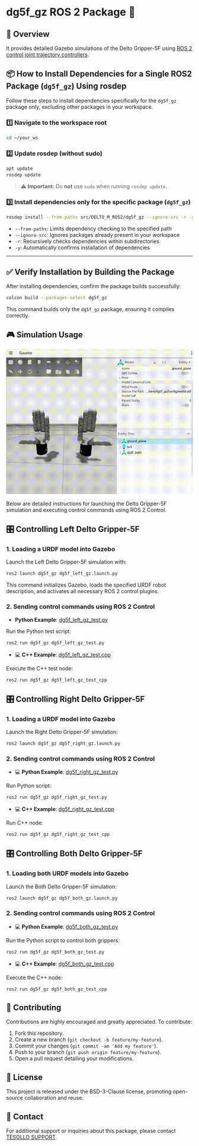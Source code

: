 # dg5f_gz ROS 2 Package 🚀

## 📌 Overview

It provides detailed Gazebo simulations of the Delto Gripper-5F using [ROS 2 control joint trajectory controllers](https://control.ros.org/rolling/index).


## 📦 How to Install Dependencies for a Single ROS2 Package (`dg5f_gz`) Using rosdep

Follow these steps to install dependencies specifically for the `dg5f_gz` package only, excluding other packages in your workspace.

### 1️⃣ Navigate to the workspace root

```bash
cd ~/your_ws
```

### 2️⃣ Update rosdep (without sudo)

```bash
apt update
rosdep update
```

> ⚠️ **Important:** Do **not** use `sudo` when running `rosdep update`.

### 3️⃣ Install dependencies only for the specific package (`dg5f_gz`)

```bash
rosdep install --from-paths src/DELTO_M_ROS2/dg5f_gz --ignore-src -r -y
```

- `--from-paths`: Limits dependency checking to the specified path
- `--ignore-src`: Ignores packages already present in your workspace
- `-r`: Recursively checks dependencies within subdirectories
- `-y`: Automatically confirms installation of dependencies

---

## ✅ Verify Installation by Building the Package

After installing dependencies, confirm the package builds successfully:

```bash
colcon build --packages-select dg5f_gz
```

This command builds only the `dg5f_gz` package, ensuring it compiles correctly.


## 🎮 Simulation Usage

![DG5F Gripper Simulation](image/gazebo_capture.gif)

Below are detailed instructions for launching the Delto Gripper-5F simulation and executing control commands using ROS 2 Control.


## 🎛️ Controlling Left Delto Gripper-5F

### 1\. Loading a URDF model into Gazebo

Launch the Left Delto Gripper-5F simulation with:
```bash
ros2 launch dg5f_gz dg5f_left_gz.launch.py
```

This command initializes Gazebo, loads the specified URDF robot description, and activates all necessary ROS 2 control plugins.

### 2\. Sending control commands using ROS 2 Control

-  **Python Example**: [dg5f_left_gz_test.py](script/dg5f_left_gz_test.py)

Run the Python test script:
```bash
ros2 run dg5f_gz dg5f_left_gz_test.py
```

- 💻 **C++ Example**: [dg5f_left_gz_test.cpp](src/dg5f_left_gz_test.cpp)

Execute the C++ test node:
```bash
ros2 run dg5f_gz dg5f_left_gz_test_cpp
```


## 🎛️ Controlling Right Delto Gripper-5F

### 1\. Loading a URDF model into Gazebo

Launch the Right Delto Gripper-5F simulation:
```bash
ros2 launch dg5f_gz dg5f_right_gz.launch.py
```

### 2\. Sending control commands using ROS 2 Control

- 💻 **Python Example**: [dg5f_right_gz_test.py](script/dg5f_right_gz_test.py)

Run Python script:
```bash
ros2 run dg5f_gz dg5f_right_gz_test.py
```

- 💻 **C++ Example**: [dg5f_right_gz_test.cpp](src/dg5f_right_gz_test.cpp)

Run C++ node:
```bash
ros2 run dg5f_gz dg5f_right_gz_test_cpp
```


## 🎛️ Controlling Both Delto Gripper-5F

### 1\. Loading both URDF models into Gazebo

Launch the Both Delto Gripper-5F simulation:
```bash
ros2 launch dg5f_gz dg5f_both_gz.launch.py
```

### 2\. Sending control commands using ROS 2 Control

- 💻 **Python Example**: [dg5f_both_gz_test.py](script/dg5f_both_gz_test.py)

Run the Python script to control both grippers:
```bash
ros2 run dg5f_gz dg5f_both_gz_test.py
```

- 💻 **C++ Example**: [dg5f_both_gz_test.cpp](src/dg5f_both_gz_test.cpp)

Execute the C++ node:
```bash
ros2 run dg5f_gz dg5f_both_gz_test_cpp
```


## 🤝 Contributing

Contributions are highly encouraged and greatly appreciated. To contribute:

1. Fork this repository.
2. Create a new branch (`git checkout -b feature/my-feature`).
3. Commit your changes (`git commit -am 'Add my feature'`).
4. Push to your branch (`git push origin feature/my-feature`).
5. Open a pull request detailing your modifications.


## 📄 License

This project is released under the BSD-3-Clause license, promoting open-source collaboration and reuse.


## 📧 Contact

For additional support or inquiries about this package, please contact [TESOLLO SUPPORT](mailto:support@tesollo.com).
